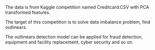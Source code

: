 The data is from Kaggle competition named Creditcard.CSV with PCA transformed features.

The target of this competition is to solve data imbalance problem, find outlinears. 

The outlinears detection model can be applied for fraud detection, equipment and facility replacement, cyber security and so on. 
